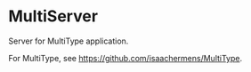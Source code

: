 MultiServer
===========

Server for MultiType application.

For MultiType, see https://github.com/isaachermens/MultiType.
